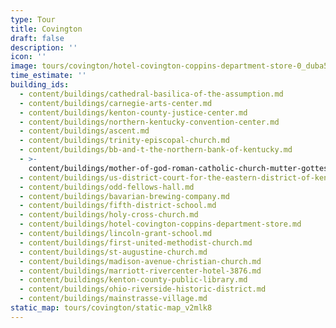 ```yaml
---
type: Tour
title: Covington
draft: false
description: ''
icon: ''
image: tours/covington/hotel-covington-coppins-department-store-0_duba5l_eegxci
time_estimate: ''
building_ids:
  - content/buildings/cathedral-basilica-of-the-assumption.md
  - content/buildings/carnegie-arts-center.md
  - content/buildings/kenton-county-justice-center.md
  - content/buildings/northern-kentucky-convention-center.md
  - content/buildings/ascent.md
  - content/buildings/trinity-episcopal-church.md
  - content/buildings/bb-and-t-the-northern-bank-of-kentucky.md
  - >-
    content/buildings/mother-of-god-roman-catholic-church-mutter-gottes-kirche.md
  - content/buildings/us-district-court-for-the-eastern-district-of-kentucky.md
  - content/buildings/odd-fellows-hall.md
  - content/buildings/bavarian-brewing-company.md
  - content/buildings/fifth-district-school.md
  - content/buildings/holy-cross-church.md
  - content/buildings/hotel-covington-coppins-department-store.md
  - content/buildings/lincoln-grant-school.md
  - content/buildings/first-united-methodist-church.md
  - content/buildings/st-augustine-church.md
  - content/buildings/madison-avenue-christian-church.md
  - content/buildings/marriott-rivercenter-hotel-3876.md
  - content/buildings/kenton-county-public-library.md
  - content/buildings/ohio-riverside-historic-district.md
  - content/buildings/mainstrasse-village.md
static_map: tours/covington/static-map_v2mlk8
---
```


